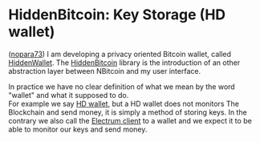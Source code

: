 # HiddenBitcoin: Key Storage (HD wallet)

([nopara73](https://github.com/nopara73)) I am developing a privacy oriented Bitcoin wallet, called [HiddenWallet](https://github.com/nopara73/HiddenWallet). The [HiddenBitcoin](https://github.com/nopara73/HiddenBitcoin) library is the introduction of an other abstraction layer between NBitcoin and my user interface.  

In practice we have no clear definition of what we mean by the word "wallet" and what it supposed to do.  
For example we say [HD wallet](https://en.bitcoin.it/wiki/Deterministic_wallet), but a HD wallet does not monitors The Blockchain and send money, it is simply a method of storing keys. In the contrary we also call the [Electrum client](https://electrum.org/) to a wallet and we expect it to be able to monitor our keys and send money.